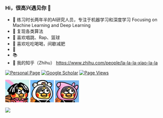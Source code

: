 
### Hi，很高兴遇见你 👋

- 🧡 练习时长两年半的AI研究人员，专注于机器学习和深度学习 Focusing on Machine Learning and Deep Learning
- 🔨 复现各类算法
- 🍬 喜欢唱跳、Rap、篮球
- 🥩 喜欢吃吃喝喝，间歇减肥
- 📯 
- 📚 
- 🍱 我的知乎（Zhihu） https://www.zhihu.com/people/la-la-la-xiao-la-la

[![Personal Page](https://img.shields.io/badge/Personal%20Page-Visit-blueviolet)](https://github.com/Qixxxxx)
[![Google Scholar](https://img.shields.io/badge/Google%20Scholar-Profile-blue)](https://github.com/Qixxxxx)
[![Page Views](https://komarev.com/ghpvc/?username=vainf&label=Page%20Views&color=ad2352)](https://github.com/Qixxxxx)


<img src="https://github.com/Qixxxxx/Qixxxxx/blob/main/Snipaste_2024-11-13_10-41-09.png" width="15%"></img>
<img src="https://github.com/Qixxxxx/Qixxxxx/blob/main/Snipaste_2024-11-13_10-41-31.png" width="15%"></img>
<img src="https://github.com/Qixxxxx/Qixxxxx/blob/main/Snipaste_2024-11-13_10-41-55.png" width="15%"></img>


<picture>
<source 
  srcset="https://github-readme-stats.vercel.app/api?username=Qixxxxx&show_icons=true&theme=calm"
  media="(prefers-color-scheme: dark)"
/>
<source
  srcset="https://github-readme-stats.vercel.app/api?username=Qixxxxx&show_icons=true&theme=calm"
  media="(prefers-color-scheme: light), (prefers-color-scheme: no-preference)"
/>
<img src="https://github-readme-stats.vercel.app/api?username=Qixxxxx&show_icons=true&theme=calm" />
</picture>
